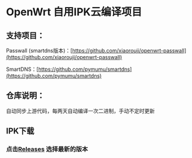 # OpenWrt 自用IPK云编译项目

## 支持项目：

Passwall (smartdns版本)：[https://github.com/xiaorouji/openwrt-passwall](https://github.com/xiaorouji/openwrt-passwall)

SmartDNS：[https://github.com/pymumu/smartdns](https://github.com/pymumu/smartdns)

## 仓库说明：

自动同步上游代码，每两天自动编译一次二进制，手动不定时更新

## IPK下载
### 点击[Releases](https://github.com/uixsj/openwrt-ipk/releases) 选择最新的版本
